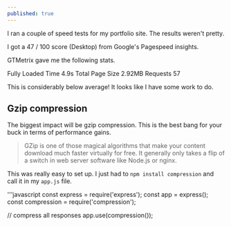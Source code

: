 ```yaml
---
published: true
---
```

I ran a couple of speed tests for my portfolio site. The results weren't pretty.

I got a 47 / 100 score (Desktop) from Google's Pagespeed insights.

GTMetrix gave me the following stats.

Fully Loaded Time 4.9s 
Total Page Size 2.92MB 
Requests 57 

This is considerably below average! It looks like I have some work to do.

## Gzip compression

The biggest impact will be gzip compression. This is the best bang for your buck in terms of performance gains.

> GZip is one of those magical algorithms that make your content download much faster virtually for free. It generally only takes a flip of a switch in web server software like Node.js or nginx.

This was really easy to set up. I just had to `npm install compression` and call it in my `app.js` file.

'''javascript
const express = require('express');
const app = express();
const compression = require('compression');

// compress all responses
app.use(compression());
```

